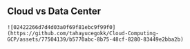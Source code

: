 ## Cloud vs Data Center

    ![02422266d7d4d03a0f69f81ebc9f99f0](https://github.com/tahayucegokk/Cloud-Computing-GCP/assets/77504139/b5770abc-8b75-48cf-8280-83449e2bba2b)
